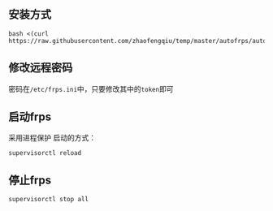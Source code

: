## 安装方式
```
bash <(curl https://raw.githubusercontent.com/zhaofengqiu/temp/master/autofrps/autofrps.sh)
```
## 修改远程密码
密码在`/etc/frps.ini`中，只要修改其中的`token`即可
## 启动frps
采用进程保护
启动的方式：
```
supervisorctl reload 
```
## 停止frps
```
supervisorctl stop all 
```
